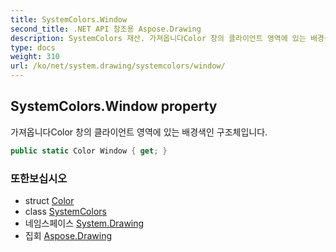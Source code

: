 ```yaml
---
title: SystemColors.Window
second_title: .NET API 참조용 Aspose.Drawing
description: SystemColors 재산. 가져옵니다Color 창의 클라이언트 영역에 있는 배경색인 구조체입니다.
type: docs
weight: 310
url: /ko/net/system.drawing/systemcolors/window/
---
```

## SystemColors.Window property

가져옵니다Color 창의 클라이언트 영역에 있는 배경색인 구조체입니다.

```csharp
public static Color Window { get; }
```

### 또한보십시오

* struct [Color](../../color/)
* class [SystemColors](../)
* 네임스페이스 [System.Drawing](../../systemcolors/)
* 집회 [Aspose.Drawing](../../../)


